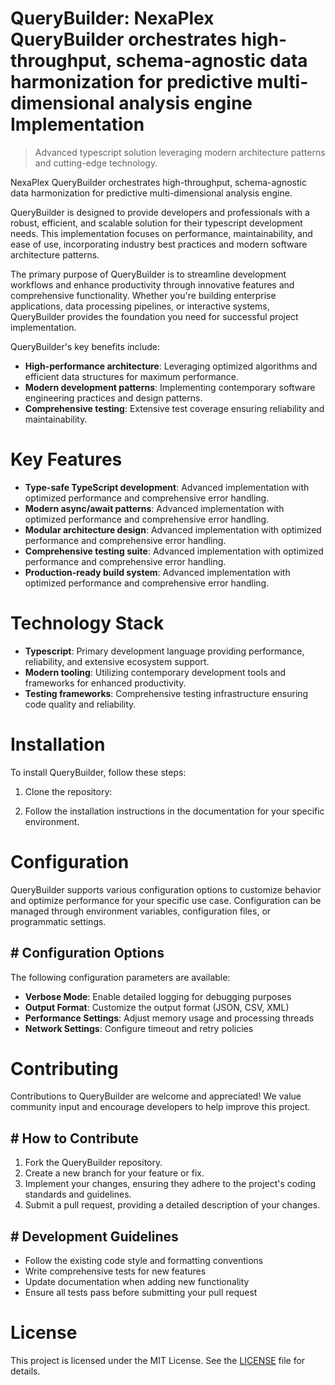 <!-- fallback_QueryBuilder_20250804212122_70283 -->

# QueryBuilder: NexaPlex QueryBuilder orchestrates high-throughput, schema-agnostic data harmonization for predictive multi-dimensional analysis engine Implementation
> Advanced typescript solution leveraging modern architecture patterns and cutting-edge technology.

NexaPlex QueryBuilder orchestrates high-throughput, schema-agnostic data harmonization for predictive multi-dimensional analysis engine.

QueryBuilder is designed to provide developers and professionals with a robust, efficient, and scalable solution for their typescript development needs. This implementation focuses on performance, maintainability, and ease of use, incorporating industry best practices and modern software architecture patterns.

The primary purpose of QueryBuilder is to streamline development workflows and enhance productivity through innovative features and comprehensive functionality. Whether you're building enterprise applications, data processing pipelines, or interactive systems, QueryBuilder provides the foundation you need for successful project implementation.

QueryBuilder's key benefits include:

* **High-performance architecture**: Leveraging optimized algorithms and efficient data structures for maximum performance.
* **Modern development patterns**: Implementing contemporary software engineering practices and design patterns.
* **Comprehensive testing**: Extensive test coverage ensuring reliability and maintainability.

# Key Features

* **Type-safe TypeScript development**: Advanced implementation with optimized performance and comprehensive error handling.
* **Modern async/await patterns**: Advanced implementation with optimized performance and comprehensive error handling.
* **Modular architecture design**: Advanced implementation with optimized performance and comprehensive error handling.
* **Comprehensive testing suite**: Advanced implementation with optimized performance and comprehensive error handling.
* **Production-ready build system**: Advanced implementation with optimized performance and comprehensive error handling.

# Technology Stack

* **Typescript**: Primary development language providing performance, reliability, and extensive ecosystem support.
* **Modern tooling**: Utilizing contemporary development tools and frameworks for enhanced productivity.
* **Testing frameworks**: Comprehensive testing infrastructure ensuring code quality and reliability.

# Installation

To install QueryBuilder, follow these steps:

1. Clone the repository:


2. Follow the installation instructions in the documentation for your specific environment.

# Configuration

QueryBuilder supports various configuration options to customize behavior and optimize performance for your specific use case. Configuration can be managed through environment variables, configuration files, or programmatic settings.

## # Configuration Options

The following configuration parameters are available:

* **Verbose Mode**: Enable detailed logging for debugging purposes
* **Output Format**: Customize the output format (JSON, CSV, XML)
* **Performance Settings**: Adjust memory usage and processing threads
* **Network Settings**: Configure timeout and retry policies

# Contributing

Contributions to QueryBuilder are welcome and appreciated! We value community input and encourage developers to help improve this project.

## # How to Contribute

1. Fork the QueryBuilder repository.
2. Create a new branch for your feature or fix.
3. Implement your changes, ensuring they adhere to the project's coding standards and guidelines.
4. Submit a pull request, providing a detailed description of your changes.

## # Development Guidelines

* Follow the existing code style and formatting conventions
* Write comprehensive tests for new features
* Update documentation when adding new functionality
* Ensure all tests pass before submitting your pull request

# License

This project is licensed under the MIT License. See the [LICENSE](https://github.com/coralnws/QueryBuilder/blob/main/LICENSE) file for details.
